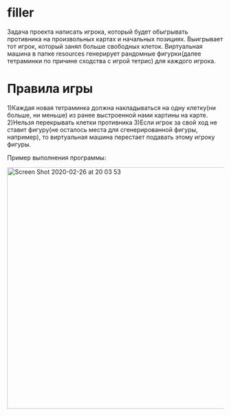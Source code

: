 # filler

Задача проекта написать игрока, который будет обыгрывать противника на произвольных картах и начальных позициях. Выигрывает тот игрок, который занял больше свободных клеток.
Виртуальная машина в папке resources генерирует рандомные фигурки(далее тетраминки по причине сходства с игрой тетрис) для каждого игрока.

# Правила игры
1)Каждая новая тетраминка должна накладываться на одну клетку(ни больше, ни меньше) из ранее выстроенной нами картины на карте.
2)Нельзя перекрывать клетки противника
3)Если игрок за свой ход не ставит фигуру(не осталось места для сгенерированной фигуры, например), то виртуальная машина перестает подавать этому игроку фигуры.

Пример выполнения программы:


<img width="562" alt="Screen Shot 2020-02-26 at 20 03 53" src="https://user-images.githubusercontent.com/61384057/75368833-397ee400-58ba-11ea-957e-936271181a8a.png">
